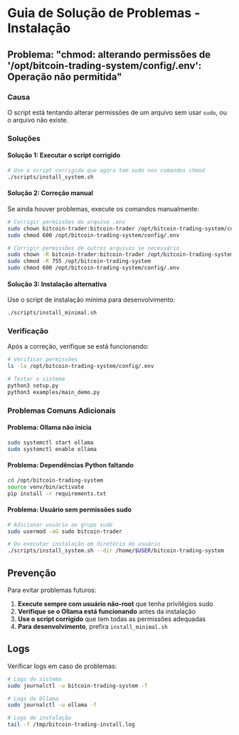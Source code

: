 # Guia de Solução de Problemas - Instalação

## Problema: "chmod: alterando permissões de '/opt/bitcoin-trading-system/config/.env': Operação não permitida"

### Causa
O script está tentando alterar permissões de um arquivo sem usar `sudo`, ou o arquivo não existe.

### Soluções

#### Solução 1: Executar o script corrigido
```bash
# Use o script corrigido que agora tem sudo nos comandos chmod
./scripts/install_system.sh
```

#### Solução 2: Correção manual
Se ainda houver problemas, execute os comandos manualmente:

```bash
# Corrigir permissões do arquivo .env
sudo chown bitcoin-trader:bitcoin-trader /opt/bitcoin-trading-system/config/.env
sudo chmod 600 /opt/bitcoin-trading-system/config/.env

# Corrigir permissões de outros arquivos se necessário
sudo chown -R bitcoin-trader:bitcoin-trader /opt/bitcoin-trading-system
sudo chmod -R 755 /opt/bitcoin-trading-system
sudo chmod 600 /opt/bitcoin-trading-system/config/.env
```

#### Solução 3: Instalação alternativa
Use o script de instalação mínima para desenvolvimento:

```bash
./scripts/install_minimal.sh
```

### Verificação
Após a correção, verifique se está funcionando:

```bash
# Verificar permissões
ls -la /opt/bitcoin-trading-system/config/.env

# Testar o sistema
python3 setup.py
python3 examples/main_demo.py
```

### Problemas Comuns Adicionais

#### Problema: Ollama não inicia
```bash
sudo systemctl start ollama
sudo systemctl enable ollama
```

#### Problema: Dependências Python faltando
```bash
cd /opt/bitcoin-trading-system
source venv/bin/activate
pip install -r requirements.txt
```

#### Problema: Usuário sem permissões sudo
```bash
# Adicionar usuário ao grupo sudo
sudo usermod -aG sudo bitcoin-trader

# Ou executar instalação em diretório do usuário
./scripts/install_system.sh --dir /home/$USER/bitcoin-trading-system
```

## Prevenção

Para evitar problemas futuros:

1. **Execute sempre com usuário não-root** que tenha privilégios sudo
2. **Verifique se o Ollama está funcionando** antes da instalação
3. **Use o script corrigido** que tem todas as permissões adequadas
4. **Para desenvolvimento**, prefira `install_minimal.sh`

## Logs

Verificar logs em caso de problemas:
```bash
# Logs do sistema
sudo journalctl -u bitcoin-trading-system -f

# Logs do Ollama
sudo journalctl -u ollama -f

# Logs de instalação
tail -f /tmp/bitcoin-trading-install.log
```
